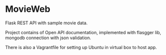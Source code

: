 # MovieWeb
Flask REST API with sample movie data.

Project contains of Open API documentation, implemented with flasgger lib, mongodb connection with json validation.

There is also a Vagrantfile for setting up Ubuntu in virtual box to host app.
